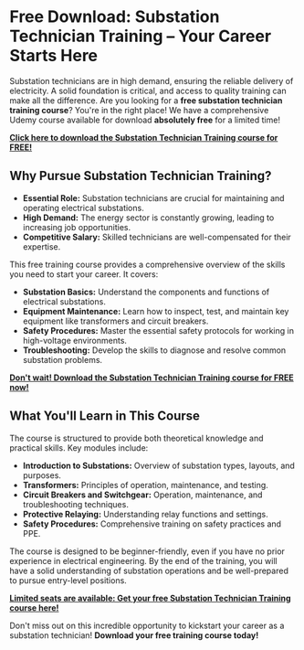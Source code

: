 # Free Download: Substation Technician Training – Your Career Starts Here

Substation technicians are in high demand, ensuring the reliable delivery of electricity. A solid foundation is critical, and access to quality training can make all the difference. Are you looking for a **free substation technician training course**? You're in the right place! We have a comprehensive Udemy course available for download **absolutely free** for a limited time!

[**Click here to download the Substation Technician Training course for FREE!**](https://udemywork.com/substation-technician-training)

## Why Pursue Substation Technician Training?

*   **Essential Role:** Substation technicians are crucial for maintaining and operating electrical substations.
*   **High Demand:** The energy sector is constantly growing, leading to increasing job opportunities.
*   **Competitive Salary:** Skilled technicians are well-compensated for their expertise.

This free training course provides a comprehensive overview of the skills you need to start your career. It covers:

*   **Substation Basics:** Understand the components and functions of electrical substations.
*   **Equipment Maintenance:** Learn how to inspect, test, and maintain key equipment like transformers and circuit breakers.
*   **Safety Procedures:** Master the essential safety protocols for working in high-voltage environments.
*   **Troubleshooting:** Develop the skills to diagnose and resolve common substation problems.

[**Don't wait! Download the Substation Technician Training course for FREE now!**](https://udemywork.com/substation-technician-training)

## What You'll Learn in This Course

The course is structured to provide both theoretical knowledge and practical skills. Key modules include:

*   **Introduction to Substations:** Overview of substation types, layouts, and purposes.
*   **Transformers:** Principles of operation, maintenance, and testing.
*   **Circuit Breakers and Switchgear:** Operation, maintenance, and troubleshooting techniques.
*   **Protective Relaying:** Understanding relay functions and settings.
*   **Safety Procedures:** Comprehensive training on safety practices and PPE.

The course is designed to be beginner-friendly, even if you have no prior experience in electrical engineering. By the end of the training, you will have a solid understanding of substation operations and be well-prepared to pursue entry-level positions.

[**Limited seats are available: Get your free Substation Technician Training course here!**](https://udemywork.com/substation-technician-training)

Don't miss out on this incredible opportunity to kickstart your career as a substation technician! **Download your free training course today!**
